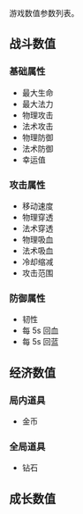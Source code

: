 游戏数值参数列表。

## 战斗数值

### 基础属性

- 最大生命
- 最大法力
- 物理攻击
- 法术攻击
- 物理防御
- 法术防御
- 幸运值

### 攻击属性

- 移动速度
- 物理穿透
- 法术穿透
- 物理吸血
- 法术吸血
- 冷却缩减
- 攻击范围

### 防御属性

- 韧性
- 每 5s 回血
- 每 5s 回蓝

## 经济数值
### 局内道具
- 金币

### 全局道具
- 钻石

## 成长数值

